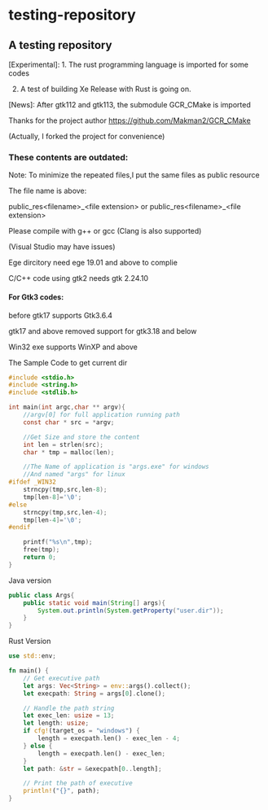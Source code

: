 # testing-repository

## A testing repository

\[Experimental]:  1. The rust programming language is imported for some codes

2. A test of building Xe Release with Rust is going on.

\[News]: After gtk112 and gtk113, the submodule GCR_CMake is imported

Thanks for the project author https://github.com/Makman2/GCR_CMake

(Actually, I forked the project for convenience)

### These contents are outdated:

Note: To minimize the repeated files,I put the same files as public resource

The file name is above:

public\_res\<filename\>\_\<file extension\> or public\_res\<filename\>\_\<file extension\>

Please compile with g++ or gcc (Clang is also supported)

(Visual Studio may have issues)

Ege dircitory need ege 19.01 and above to complie

C/C++ code using gtk2 needs gtk 2.24.10

#### For Gtk3 codes:

before gtk17 supports Gtk3.6.4

gtk17 and above removed support for gtk3.18 and below

Win32 exe supports WinXP and above

The Sample Code to get current dir

```c
#include <stdio.h>
#include <string.h>
#include <stdlib.h>

int main(int argc,char ** argv){
    //argv[0] for full application running path
    const char * src = *argv;

    //Get Size and store the content
    int len = strlen(src); 
    char * tmp = malloc(len);

    //The Name of application is "args.exe" for windows
    //And named "args" for linux
#ifdef _WIN32
    strncpy(tmp,src,len-8);
    tmp[len-8]='\0';
#else
    strncpy(tmp,src,len-4);
    tmp[len-4]='\0';
#endif

    printf("%s\n",tmp);
    free(tmp);
    return 0;
}
```

Java version

```java
public class Args{
    public static void main(String[] args){ 
        System.out.println(System.getProperty("user.dir"));
    }
}
```

Rust Version

```rust
use std::env;

fn main() {
    // Get executive path
    let args: Vec<String> = env::args().collect();
    let execpath: String = args[0].clone();

    // Handle the path string
    let exec_len: usize = 13;
    let length: usize;
    if cfg!(target_os = "windows") {
        length = execpath.len() - exec_len - 4;
    } else {
        length = execpath.len() - exec_len;
    }
    let path: &str = &execpath[0..length];

    // Print the path of executive
    println!("{}", path);
}
```
